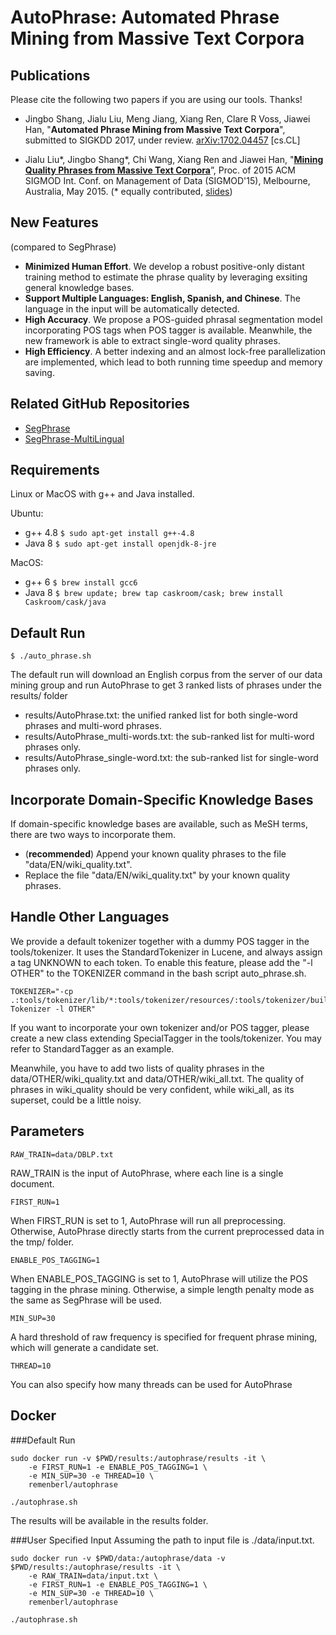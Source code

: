 # AutoPhrase: Automated Phrase Mining from Massive Text Corpora

## Publications

Please cite the following two papers if you are using our tools. Thanks!

*   Jingbo Shang, Jialu Liu, Meng Jiang, Xiang Ren, Clare R Voss, Jiawei Han, "**Automated Phrase Mining from Massive Text Corpora**", submitted to SIGKDD 2017, under review. [arXiv:1702.04457](https://arxiv.org/abs/1702.04457) [cs.CL]

*   Jialu Liu\*, Jingbo Shang\*, Chi Wang, Xiang Ren and Jiawei Han, "**[Mining
    Quality Phrases from Massive Text
    Corpora](http://jialu.cs.illinois.edu/paper/sigmod2015-liu.pdf)**”, Proc. of
    2015 ACM SIGMOD Int. Conf. on Management of Data (SIGMOD'15), Melbourne,
    Australia, May 2015. (\* equally contributed,
    [slides](http://jialu.cs.illinois.edu/paper/sigmod2015-liu-slides.pdf))

## New Features
(compared to SegPhrase)

*   **Minimized Human Effort**. We develop a robust positive-only distant training method to estimate the phrase quality by leveraging exsiting general knowledge bases.
*   **Support Multiple Languages: English, Spanish, and Chinese**. The language
    in the input will be automatically detected.
*   **High Accuracy**. We propose a POS-guided phrasal segmentation model incorporating POS tags when POS tagger is available. Meanwhile, the new framework is able to extract single-word quality phrases.
*   **High Efficiency**. A better indexing and an almost lock-free parallelization are implemented, which lead to both running time speedup and memory saving.

## Related GitHub Repositories

*   [SegPhrase](https://github.com/shangjingbo1226/SegPhrase)
*	[SegPhrase-MultiLingual](https://github.com/remenberl/SegPhrase-MultiLingual)

## Requirements

Linux or MacOS with g++ and Java installed.

Ubuntu:

*   g++ 4.8 `$ sudo apt-get install g++-4.8`
*   Java 8 `$ sudo apt-get install openjdk-8-jre`

MacOS:

*   g++ 6 `$ brew install gcc6`
*   Java 8 `$ brew update; brew tap caskroom/cask; brew install Caskroom/cask/java`

## Default Run

```
$ ./auto_phrase.sh
```

The default run will download an English corpus from the server of our data
mining group and run AutoPhrase to get 3 ranked lists of phrases under the
results/ folder 
* results/AutoPhrase.txt: the unified ranked list for both single-word phrases and multi-word phrases. 
* results/AutoPhrase_multi-words.txt: the sub-ranked list for multi-word phrases only. 
* results/AutoPhrase_single-word.txt: the sub-ranked list for single-word phrases only.

## Incorporate Domain-Specific Knowledge Bases

If domain-specific knowledge bases are available, such as MeSH terms, there are two ways to incorporate them.
* (**recommended**) Append your known quality phrases to the file "data/EN/wiki_quality.txt".
* Replace the file "data/EN/wiki_quality.txt" by your known quality phrases.

## Handle Other Languages

We provide a default tokenizer together with a dummy POS tagger in the tools/tokenizer.
It uses the StandardTokenizer in Lucene, and always assign a tag UNKNOWN to each token.
To enable this feature, please add the "-l OTHER" to the TOKENIZER command in the bash script auto_phrase.sh.
```
TOKENIZER="-cp .:tools/tokenizer/lib/*:tools/tokenizer/resources/:tools/tokenizer/build/ Tokenizer -l OTHER"
```
If you want to incorporate your own tokenizer and/or POS tagger, please create a new class extending SpecialTagger in the tools/tokenizer. You may refer to StandardTagger as an example.

Meanwhile, you have to add two lists of quality phrases in the data/OTHER/wiki_quality.txt and data/OTHER/wiki_all.txt. 
The quality of phrases in wiki_quality should be very confident, while wiki_all, as its superset, could be a little noisy.

## Parameters

```
RAW_TRAIN=data/DBLP.txt
```

RAW_TRAIN is the input of AutoPhrase, where each line is a single document.

```
FIRST_RUN=1
```

When FIRST_RUN is set to 1, AutoPhrase will run all preprocessing. Otherwise,
AutoPhrase directly starts from the current preprocessed data in the tmp/
folder.

```
ENABLE_POS_TAGGING=1
```

When ENABLE_POS_TAGGING is set to 1, AutoPhrase will utilize the POS tagging in
the phrase mining. Otherwise, a simple length penalty mode as the same as
SegPhrase will be used.

```
MIN_SUP=30
```

A hard threshold of raw frequency is specified for frequent phrase mining, which
will generate a candidate set.

```
THREAD=10
```

You can also specify how many threads can be used for AutoPhrase

## Docker

###Default Run

```
sudo docker run -v $PWD/results:/autophrase/results -it \
    -e FIRST_RUN=1 -e ENABLE_POS_TAGGING=1 \
    -e MIN_SUP=30 -e THREAD=10 \
    remenberl/autophrase

./autophrase.sh
```

The results will be available in the results folder.

###User Specified Input
Assuming the path to input file is ./data/input.txt.
```
sudo docker run -v $PWD/data:/autophrase/data -v $PWD/results:/autophrase/results -it \
    -e RAW_TRAIN=data/input.txt \
    -e FIRST_RUN=1 -e ENABLE_POS_TAGGING=1 \
    -e MIN_SUP=30 -e THREAD=10 \
    remenberl/autophrase

./autophrase.sh
```
